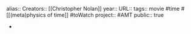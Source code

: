 alias::
Creators:: [[Christopher Nolan]] 
year::
URL::
tags:: movie #time #[[(meta)physics of time]] #toWatch 
project:: #AMT 
public:: true

-